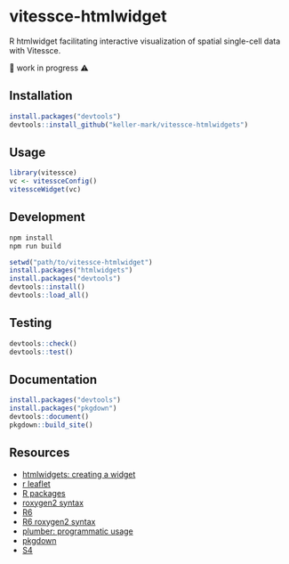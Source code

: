 # vitessce-htmlwidget

R htmlwidget facilitating interactive visualization of spatial single-cell data with Vitessce.

🚧 work in progress ⚠️


## Installation

```r
install.packages("devtools")
devtools::install_github("keller-mark/vitessce-htmlwidgets")
```

## Usage

```r
library(vitessce)
vc <- vitessceConfig()
vitessceWidget(vc)
```

## Development

```sh
npm install
npm run build
```

```r
setwd("path/to/vitessce-htmlwidget")
install.packages("htmlwidgets")
install.packages("devtools")
devtools::install()
devtools::load_all()
```

## Testing

```r
devtools::check()
devtools::test()
```

## Documentation

```r
install.packages("devtools")
install.packages("pkgdown")
devtools::document()
pkgdown::build_site()
```

## Resources

- [htmlwidgets: creating a widget](http://www.htmlwidgets.org/develop_intro.html)
- [r leaflet](https://github.com/rstudio/leaflet)
- [R packages](https://r-pkgs.org/)
- [roxygen2 syntax](https://cran.r-project.org/web/packages/roxygen2/vignettes/rd-formatting.html)
- [R6](https://r6.r-lib.org/index.html)
- [R6 roxygen2 syntax](https://www.tidyverse.org/blog/2019/11/roxygen2-7-0-0/#r6-documentation)
- [plumber: programmatic usage](https://www.rplumber.io/articles/programmatic-usage.html)
- [pkgdown](https://pkgdown.r-lib.org/)
- [S4](http://adv-r.had.co.nz/S4.html)